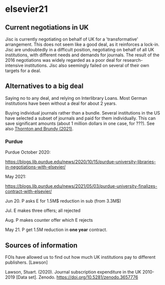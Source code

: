 # elsevier21

## Current negotiations in UK

Jisc is currently negotiating on behalf of UK for a 'transformative'
arrangement.  This does not seem like a good deal, as it reinforces a
lock-in.  Jisc are undoubtedly in a difficult position, negotiating on
behalf of all UK institutions, with different needs and demands for
journals.  The result of the 2016 negotiations was widely regarded as
a poor deal for research-intensive institutions.  Jisc also seemingly
failed on several of their own targets for a deal.




## Alternatives to a big deal

Saying no to any deal, and relying on Interlibrary Loans.  Most German institutions
have been without a deal for about 2 years.

Buying individual journals rather than a bundle.  Several institutions
in the US have selected a subset of journals and paid for them
individually.  This can save significant amounts (about 1 million
dollars in one case, for ???).  See also [Thornton and Brundy
(2021)](https://iastatedigitalpress.com/jlsc/article/id/12899/).

### Purdue

Purdue 
October 2020:

https://blogs.lib.purdue.edu/news/2020/10/15/purdue-university-libraries-in-negotiations-with-elsevier/

May 2021:

https://blogs.lib.purdue.edu/news/2021/05/03/purdue-university-finalizes-contract-with-elsevier/

Jun 20. P asks E for 1.5M$ reduction in sub (from 3.3M$)

Jul. E makes three offers; all rejected

Aug. P makes counter offer which E rejects

May 21. P get 1.5M reduction in **one year** contract.


## Sources of information

FOIs have allowed us to find out how much UK institutions pay to
different publishers.  [Lawson]




Lawson, Stuart. (2020). Journal subscription expenditure in the UK
2010-2019 [Data set]. Zenodo. https://doi.org/10.5281/zenodo.3657776

